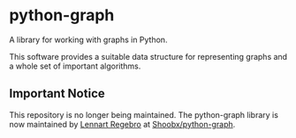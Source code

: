 # python-graph

A library for working with graphs in Python.

This software provides a suitable data structure for representing graphs and a
whole set of important algorithms.

## Important Notice

This repository is no longer being maintained. The python-graph library is now
maintained by [Lennart Regebro](https://github.com/regebro) at
[Shoobx/python-graph](https://github.com/Shoobx/python-graph).
